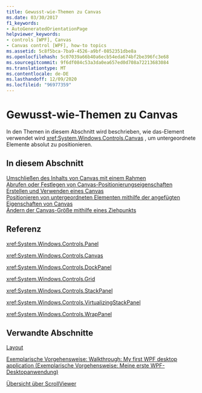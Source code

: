 ```yaml
---
title: Gewusst-wie-Themen zu Canvas
ms.date: 03/30/2017
f1_keywords:
- AutoGeneratedOrientationPage
helpviewer_keywords:
- controls [WPF], Canvas
- Canvas control [WPF], how-to topics
ms.assetid: 5c8f5bca-7ba9-4526-a9bf-0852351dbe8a
ms.openlocfilehash: 5c07039a66b40a6ecb54eda674bf2be396fc3e68
ms.sourcegitcommit: 9f6df084c53a3da0ea657ed0d708a72213683084
ms.translationtype: MT
ms.contentlocale: de-DE
ms.lasthandoff: 12/09/2020
ms.locfileid: "96977359"
---
```

# <a name="canvas-how-to-topics"></a>Gewusst-wie-Themen zu Canvas
In den Themen in diesem Abschnitt wird beschrieben, wie das-Element verwendet wird <xref:System.Windows.Controls.Canvas> , um untergeordnete Elemente absolut zu positionieren.  
  
## <a name="in-this-section"></a>In diesem Abschnitt  
 [Umschließen des Inhalts von Canvas mit einem Rahmen](how-to-wrap-a-border-around-the-content-of-a-canvas.md)  
 [Abrufen oder Festlegen von Canvas-Positionierungseigenschaften](how-to-get-or-set-canvas-positioning-properties.md)  
 [Erstellen und Verwenden eines Canvas](how-to-create-and-use-a-canvas.md)  
 [Positionieren von untergeordneten Elementen mithilfe der angefügten Eigenschaften von Canvas](how-to-use-the-attached-properties-of-canvas-to-position-child-elements.md)  
 [Ändern der Canvas-Größe mithilfe eines Ziehpunkts](how-to-resize-a-canvas-by-using-a-thumb.md)  
  
## <a name="reference"></a>Referenz  
 <xref:System.Windows.Controls.Panel>  
  
 <xref:System.Windows.Controls.Canvas>  
  
 <xref:System.Windows.Controls.DockPanel>  
  
 <xref:System.Windows.Controls.Grid>  
  
 <xref:System.Windows.Controls.StackPanel>  
  
 <xref:System.Windows.Controls.VirtualizingStackPanel>  
  
 <xref:System.Windows.Controls.WrapPanel>  
  
## <a name="related-sections"></a>Verwandte Abschnitte  
 [Layout](../advanced/layout.md)  
  
 [Exemplarische Vorgehensweise: Walkthrough: My first WPF desktop application (Exemplarische Vorgehensweise: Meine erste WPF-Desktopanwendung)](../getting-started/walkthrough-my-first-wpf-desktop-application.md)  
  
 [Übersicht über ScrollViewer](scrollviewer-overview.md)
